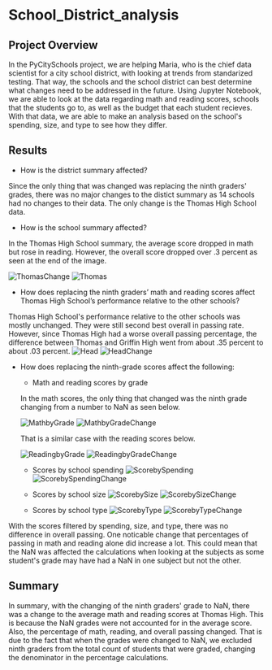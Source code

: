# School_District_analysis

## Project Overview
In the PyCitySchools project, we are helping Maria, who is the chief data scientist for a city school district, with looking at trends from standarized testing.
That way, the schools and the school district can best determine what changes need to be addressed in the future. 
Using Jupyter Notebook, we are able to look at the data regarding math and reading scores, schools that the students go to, as well as the budget that each student 
recieves.
With that data, we are able to make an analysis based on the school's spending, size, and type to see how they differ.

## Results

* How is the district summary affected?

Since the only thing that was changed was replacing the ninth graders' grades, there was no major changes to the distict summary as 14 schools 
had no changes to their data. The only change is the Thomas High School data.

* How is the school summary affected?

In the Thomas High School summary, the average score dropped in math but rose in reading. However, the overall score dropped over 
.3 percent as seen at the end of the image.

![ThomasChange](https://user-images.githubusercontent.com/109183214/188536969-cb828dbb-3613-4cf8-90a2-0e4f4a398660.png)
![Thomas](https://user-images.githubusercontent.com/109183214/188536968-a376fc5d-746c-4783-9100-6a9264f2274a.png)
  
* How does replacing the ninth graders’ math and reading scores affect Thomas High School’s performance relative to the other schools?

Thomas High School's performance relative to the other schools was mostly unchanged. They were still second best overall in passing rate. However, since 
Thomas High had a worse overall passing percentage, the difference between Thomas and Griffin High went from about .35 percent to about .03 percent.
![Head](https://user-images.githubusercontent.com/109183214/188536100-adb4563c-c1b0-4be8-977d-c136a2408310.png)
![HeadChange](https://user-images.githubusercontent.com/109183214/188536101-87d80d8f-af7d-4d51-b9eb-815d11a531f6.png)

* How does replacing the ninth-grade scores affect the following:

  * Math and reading scores by grade
  
  In the math scores, the only thing that changed was the ninth grade changing from a number to NaN as seen below.
  
  ![MathbyGrade](https://user-images.githubusercontent.com/109183214/188535451-31008ae2-f0a1-4634-adab-0d4c91ed5df8.png)
  ![MathbyGradeChange](https://user-images.githubusercontent.com/109183214/188535453-e2ae66d3-5562-41ae-8a25-00f68b31eec9.png)

  That is a similar case with the reading scores below.
  
  ![ReadingbyGrade](https://user-images.githubusercontent.com/109183214/188535408-3da2a646-cef6-41eb-804a-0729221eddfa.png)
  ![ReadingbyGradeChange](https://user-images.githubusercontent.com/109183214/188535406-73562bb2-b301-4391-8778-3a6b3d7e0ea5.png)

  * Scores by school spending
  ![ScorebySpending](https://user-images.githubusercontent.com/109183214/188530229-855bb920-096b-4525-9522-b60385a3d7b3.png)
  ![ScorebySpendingChange](https://user-images.githubusercontent.com/109183214/188530230-0378c05d-f76d-408e-80e4-976c724c723f.png)

  * Scores by school size
  ![ScorebySize](https://user-images.githubusercontent.com/109183214/188530283-310f3b8f-6471-4db6-b63c-1fcd4fe28de3.png)
  ![ScorebySizeChange](https://user-images.githubusercontent.com/109183214/188530280-96bf1dac-33a1-4cc0-84e7-0b92cfe5efd7.png)

  * Scores by school type
  ![ScorebyType](https://user-images.githubusercontent.com/109183214/188530307-802c1670-71bb-4a34-9f8b-7bfb48546738.png)
  ![ScorebyTypeChange](https://user-images.githubusercontent.com/109183214/188530308-0c8398a3-1c4a-41ad-a594-6d0118abb5a8.png)

 With the scores filtered by spending, size, and type, there was no difference in overall passing. One noticable change that percentages of passing in math and reading
 alone did increase a lot. This could mean that the NaN was affected the calculations when looking at the subjects as some student's grade may have had a NaN in one
 subject but not the other.
 
## Summary
In summary, with the changing of the ninth graders' grade to NaN, there was a change to the average math and reading scores at Thomas High. This is because the NaN grades
were not accounted for in the average score. Also, the percentage of math, reading, and overall passing changed. That is due to the fact that when the grades were 
changed to NaN, we excluded ninth graders from the total count of students that were graded, changing the denominator in the percentage calculations.
